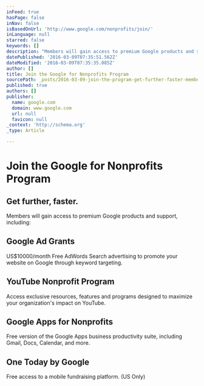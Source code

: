```yaml
---
inFeed: true
hasPage: false
inNav: false
isBasedOnUrl: 'http://www.google.com/nonprofits/join/'
inLanguage: null
starred: false
keywords: []
description: "Members will gain access to premium Google products and support, including:\_"
datePublished: '2016-03-09T07:35:51.562Z'
dateModified: '2016-03-09T07:35:35.085Z'
author: []
title: Join the Google for Nonprofits Program
sourcePath: _posts/2016-03-09-join-the-program-get-further-faster-members-will-gain-acc.md
published: true
authors: []
publisher:
  name: google.com
  domain: www.google.com
  url: null
  favicon: null
_context: 'http://schema.org'
_type: Article

---
```

# Join the Google for Nonprofits Program

## Get further, faster. 

Members will gain access to premium Google products and support, including: 

## Google Ad Grants

US$10000/month Free AdWords Search advertising to promote your website on Google through keyword targeting. 

## YouTube Nonprofit Program 

Access exclusive resources, features and programs designed to maximize your organization's impact on YouTube. 

## Google Apps for Nonprofits

Free version of the Google Apps business productivity suite, including Gmail, Docs, Calendar, and more. 

## One Today by Google

Free access to a mobile fundraising platform. (US Only)